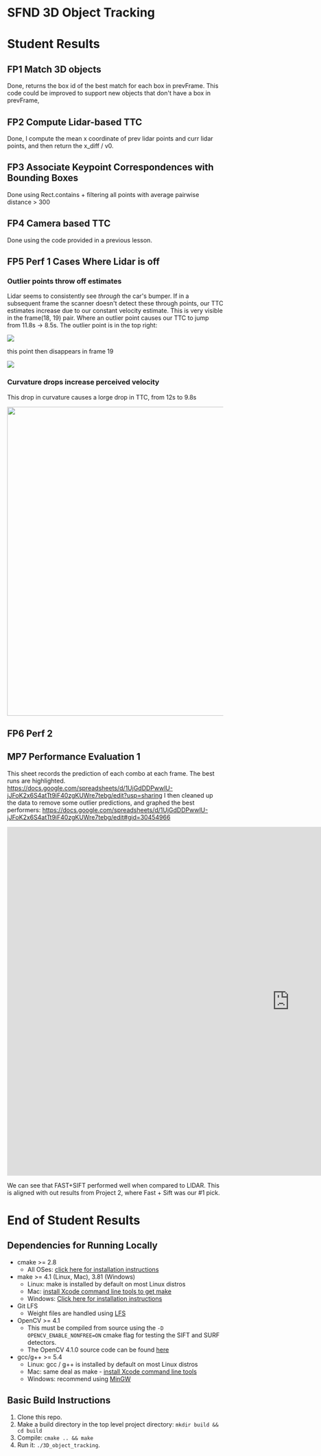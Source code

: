 # SFND 3D Object Tracking

# Student Results

## FP1 Match 3D objects
Done, returns the box id of the best match for each box in prevFrame. This code could be improved to support new objects that don't have a box in prevFrame,

## FP2 Compute Lidar-based TTC
Done, I compute the mean x coordinate of prev lidar points and curr lidar points, and then return the x_diff / v0.

## FP3 Associate Keypoint Correspondences with Bounding Boxes
Done using Rect.contains + filtering all points with average pairwise distance > 300

## FP4 Camera based TTC
Done using the code provided in a previous lesson.

## FP5 Perf 1 Cases Where Lidar is off
### Outlier points throw off estimates
Lidar seems to consistently see *through* the car's bumper. If in a subsequent frame the scanner doesn't detect these through points, our TTC estimates increase due to our constant velocity estimate. 
This is very visible in the frame(18, 19) pair. Where an outlier point causes our TTC to jump from 11.8s -> 8.5s. 
The outlier point is in the top right: 

<img src="https://i.ibb.co/yYkhwSj/image.png"/>

this point then disappears in frame 19 


<img src="https://i.ibb.co/gmKyk20/image.png"/>

### Curvature drops increase perceived velocity
This drop in curvature causes a lorge drop in TTC, from 12s to 9.8s

<img src="https://i.ibb.co/t3b3fth/image.png" width="1440" height="720" />

## FP6 Perf 2
## MP7 Performance Evaluation 1
This sheet records the prediction of each combo at each frame. The best runs are highlighted. 
https://docs.google.com/spreadsheets/d/1UjGdDDPwwlU-jJFoK2x6S4atTt9iF40zgKUWre7tebg/edit?usp=sharing
I then cleaned up the data to remove some outlier predictions, and graphed the best performers:
https://docs.google.com/spreadsheets/d/1UjGdDDPwwlU-jJFoK2x6S4atTt9iF40zgKUWre7tebg/edit#gid=30454966

<iframe width="1316" height="813" seamless frameborder="0" scrolling="no" src="https://docs.google.com/spreadsheets/d/e/2PACX-1vTb-sW4quK13SZPhAsvSZPGDzAQ8-CLDRsMojmsSMTpxKUk05-IVCPB2aKlu5fRDVG7Le8iyJE9MxPQ/pubchart?oid=951373265&amp;format=interactive"></iframe>

We can see that FAST+SIFT performed well when compared to LIDAR. This is aligned with out results from Project 2, where Fast + Sift was our #1 pick.

# End of Student Results
## Dependencies for Running Locally
* cmake >= 2.8
  * All OSes: [click here for installation instructions](https://cmake.org/install/)
* make >= 4.1 (Linux, Mac), 3.81 (Windows)
  * Linux: make is installed by default on most Linux distros
  * Mac: [install Xcode command line tools to get make](https://developer.apple.com/xcode/features/)
  * Windows: [Click here for installation instructions](http://gnuwin32.sourceforge.net/packages/make.htm)
* Git LFS
  * Weight files are handled using [LFS](https://git-lfs.github.com/)
* OpenCV >= 4.1
  * This must be compiled from source using the `-D OPENCV_ENABLE_NONFREE=ON` cmake flag for testing the SIFT and SURF detectors.
  * The OpenCV 4.1.0 source code can be found [here](https://github.com/opencv/opencv/tree/4.1.0)
* gcc/g++ >= 5.4
  * Linux: gcc / g++ is installed by default on most Linux distros
  * Mac: same deal as make - [install Xcode command line tools](https://developer.apple.com/xcode/features/)
  * Windows: recommend using [MinGW](http://www.mingw.org/)

## Basic Build Instructions

1. Clone this repo.
2. Make a build directory in the top level project directory: `mkdir build && cd build`
3. Compile: `cmake .. && make`
4. Run it: `./3D_object_tracking`.
